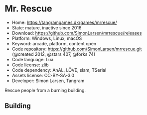 # Mr. Rescue

- Home: https://tangramgames.dk/games/mrrescue/
- State: mature, inactive since 2016
- Download: https://github.com/SimonLarsen/mrrescue/releases
- Platform: Windows, Linux, macOS
- Keyword: arcade, platform, content open
- Code repository: https://github.com/SimonLarsen/mrrescue.git (@created 2012, @stars 407, @forks 74)
- Code language: Lua
- Code license: zlib
- Code dependency: AnAL, LÖVE, slam, TSerial
- Assets license: CC-BY-SA-3.0
- Developer: Simon Larsen, Tangram

Rescue people from a burning building.

## Building
